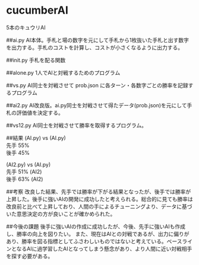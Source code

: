 # cucumberAI
5本のキュウリAI

##ai.py
AI本体。手札と場の数字を元にして手札から1枚抜いた手札と出す数字を出力する。手札のコストを計算し、コストが小さくなるように出力する。

##init.py
手札を配る関数

##alone.py
1人でAIと対戦するためのプログラム

##vs.py
AI同士を対戦させて prob.json に各ターン・各数字ごとの勝率を記録するプログラム

##ai2.py
AI改良版。ai.py同士を対戦させて得たデータ(prob.json)を元にして手札の評価値を決定する。

##vs12.py
AI同士を対戦させて勝率を取得するプログラム。

##結果
(AI.py) vs (AI.py)  
先手 55%  
後手 45%  
  
(AI2.py) vs (AI.py)  
先手 51% (AI2)  
後手 63% (AI2)  
  
##考察
改良した結果、先手では勝率が下がる結果となったが、後手では勝率が上昇した。後手に強いAIの開発に成功したと考えられる。総合的に見ても勝率は改良前と比べて上昇しており、人間の手によるチューニングより、データに基づいた意思決定の方が良いことが確かめられた。

##今後の課題
後手に強いAIの作成に成功したが、今後、先手に強いAIも作成し、勝率の向上を図りたい。
また、現在はAIとの対戦であるが、出力に偏りがあり、勝率を図る指標としてふさわしいものではないと考えている。ベースラインとなるAIに過学習したAIとなってしまう懸念があり、より人間に近い対戦相手を探す必要がある。